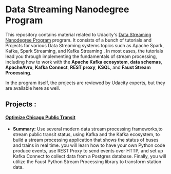  #  Data Streaming Nanodegree Program


This repository contains material related to Udacity's [Data Streaming Nanodegree Program](https://www.udacity.com/course/data-streaming-nanodegree--nd029) program. It consists of a bunch of tutorials and Projects for various Data Streaming systems topics such as Apache Spark, Kafka, Spark Streaming, and Kafka Streaming . 
In most cases, the tutorials lead you through implementing the fundamentals of stream processing, including how to work with the **Apache Kafka ecosystem**, **data schemas**, **ApacheAvro**, **Kafka Connect**, **REST proxy**, **KSQL**, and **Faust Stream Processing**.

In the program itself, the projects are reviewed by Udacity experts, but they are available here as well.




## Projects :
#### [Optimize Chicago Public Transit](https://github.com/Ahmed0028/NLP-Nandodegree/blob/master/Program-projects/P1-%202-Project-HMMPartOfSpeechTagging/HMM%20warmup%20(optional).ipynb) 
- **Summary:** Use several modern data stream processing frameworks,to stream public transit status, using Kafka and the Kafka ecosystem, to build a stream processing application that shows the status of buses and trains in real time. you will learn how to have your own Python code produce events, use REST Proxy to send events over HTTP, and set up Kafka Connect to collect data from a Postgres database. Finally, you will utilize the Faust Python Stream Processing library to transform station data. 


